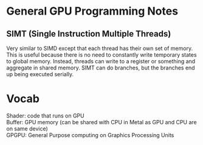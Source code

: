 # General GPU Programming Notes

## SIMT (Single Instruction Multiple Threads)
Very similar to SIMD except that each thread has their own set of memory. This is useful because there is no need to constantly write temporary states to global memory. Instead, threads can write to a register or something and aggregate in shared memory. SIMT can do branches, but the branches end up being executed serially.

# Vocab
Shader: code that runs on GPU  
Buffer: GPU memory (can be shared with CPU in Metal as GPU and CPU are on same device)  
GPGPU: General Purpose computing on Graphics Processing Units